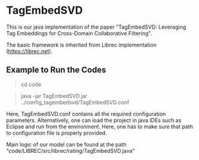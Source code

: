 # TagEmbedSVD

This is our java implementation of the paper "TagEmbedSVD: Leveraging Tag Embeddings for Cross-Domain Collaborative Filtering".

The basic framework is inherited from Librec implementation (https://librec.net). 

## Example to Run the Codes

> cd code

> java -jar TagEmbedSVD.jar ../config_tagembedsvd/TagEmbedSVD.conf

Here, TagEmbedSVD.conf contains all the required configuration parameters. Alternatively, one can load the project in java IDEs such as Eclipse and run from the environment. Here, one has to make sure that path to configuration file is properly provided.

Main logic of our model can be found at the path "code/LIBREC/src/librec/rating/TagEmbedSVD.java"
